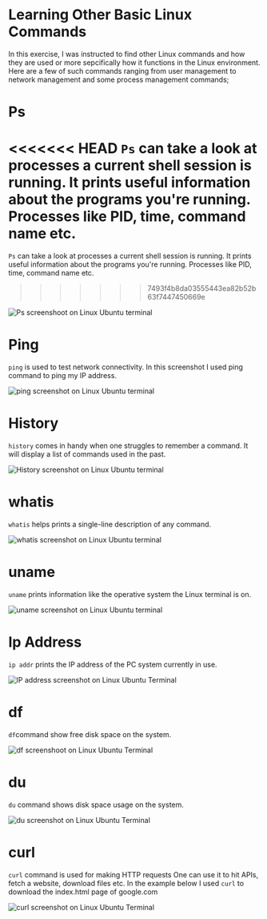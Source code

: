 # Learning Other Basic Linux Commands 

In this exercise, I was instructed to find other Linux commands and how they are used or more sepcifically how it functions in the Linux environment. Here are a few of such commands ranging from user management to network management and some process management commands;

# Ps
<<<<<<< HEAD
`Ps` can take a look at processes a current shell session is running. It prints useful information about the programs you're running. Processes like PID, time, command name etc. 
=======
`Ps` can take a look at processes a current shell session is running. It prints useful information about the programs you're running. Processes like PID, time, command name etc.
>>>>>>> 7493f4b8da03555443ea82b52b63f7447450669e

![Ps screenshoot on Linux Ubuntu terminal](/AltSchool-Cloud-Engineering-Exercises/Exercise02/Screenshot%20(15).png "screenshot of ps code showing the PID, Time, CMD")

# Ping

`ping` is used to test network connectivity. In this screenshot I used ping command to ping my IP address. 

![ping screenshot on Linux Ubuntu terminal](/AltSchool-Cloud-Engineering-Exercises/Exercise02/Screenshot%20(26).png "screenshot of ping command showing the data bytes from an IP address")

# History

`history` comes in handy when one struggles to remember a command. It will display a list of commands used in the past.

![History screenshot on Linux Ubuntu terminal](/AltSchool-Cloud-Engineering-Exercises/Exercise02/Screenshot%20(20).png "screenshot of history command showing my history commands used previously")

# whatis

`whatis` helps prints a single-line description of any command.

![whatis screenshot on Linux Ubuntu terminal](/AltSchool-Cloud-Engineering-Exercises/Exercise02/Screenshot%20(27).png "screenshoot of whatis command showing is Python")

# uname

`uname` prints information like the operative system the Linux terminal is on.

![uname screenshot on Linux Ubuntu terminal](/AltSchool-Cloud-Engineering-Exercises/Exercise02/Screenshot%20(28).png "screenshot of uname command")

# Ip Address

`ip addr` prints the IP address of the PC system currently in use. 

![IP address screenshot on Linux Ubuntu Terminal](/AltSchool-Cloud-Engineering-Exercises/Exercise02/Screenshot%20(29).png "screenshot of Ip address command")

# df

`df`command show free disk space on the system.

![df screenshoot on Linux Ubuntu Terminal](/AltSchool-Cloud-Engineering-Exercises/Exercise02/Screenshot%20(30).png "screenshot of df command")

# du

`du` command shows disk space usage on the system.

![du screenshot on Linux Ubuntu Terminal](/AltSchool-Cloud-Engineering-Exercises/Exercise02/Screenshot%20(31).png "screenshot of du command")


# curl

`curl` command is used for making HTTP requests One can use it to hit APIs, fetch a website, download files etc. In the example below I used `curl` to download the index.html page of google.com

![curl screenshot on Linux Ubuntu Terminal](/AltSchool-Cloud-Engineering-Exercises/Exercise02/Screenshot%20(32).png "screenshot of curl command")
